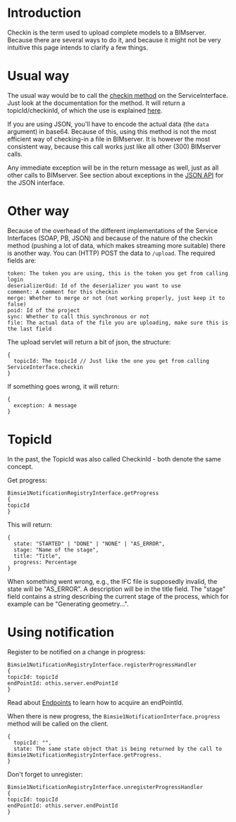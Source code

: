 # Introduction

Checkin is the term used to upload complete models to a BIMserver. Because there are several ways to do it, and because it might not be very intuitive this page intends to clarify a few things.

# Usual way

The usual way would be to call the [checkin method](https://github.com/opensourceBIM/BIMserver/blob/master/PluginBase/src/org/bimserver/shared/interfaces/ServiceInterface.java#L534-L553) on the ServiceInterface. Just look at the documentation for the method. It will return a topicId/checkinId, of which the use is explained [here](#TopicId).

If you are using JSON, you'll have to encode the actual data (the `data` argument) in base64. Because of this, using this method is not the most efficient way of checking-in a file in BIMserver. It is however the most consistent way, because this call works just like all other (300) BIMserver calls.

Any immediate exception will be in the return message as well, just as all other calls to BIMserver. See section about exceptions in the [JSON API](JSON-API#exception) for the JSON interface.

# Other way

Because of the overhead of the different implementations of the Service Interfaces (SOAP, PB, JSON) and because of the nature of the checkin method (pushing a lot of data, which makes streaming more suitable) there is another way. You can (HTTP) POST the data to `/upload`. The required fields are:

```
token: The token you are using, this is the token you get from calling login
deserializerOid: Id of the deserializer you want to use
comment: A comment for this checkin
merge: Whether to merge or not (not working properly, just keep it to false)
poid: Id of the project
sync: Whether to call this synchronous or not
file: The actual data of the file you are uploading, make sure this is the last field
```

The upload servlet will return a bit of json, the structure:

```
{
  topicId: The topicId // Just like the one you get from calling ServiceInterface.checkin
}
```

If something goes wrong, it will return:

```
{
  exception: A message
}
```

# TopicId

In the past, the TopicId was also called CheckinId - both denote the same concept.

Get progress:

```
Bimsie1NotificationRegistryInterface.getProgress
{
topicId
}
```

This will return:

```
{
  state: "STARTED" | "DONE" | "NONE" | "AS_ERROR",
  stage: "Name of the stage",
  title: "Title",
  progress: Percentage
}
```

When something went wrong, e.g., the IFC file is supposedly invalid, the state will be "AS_ERROR". A description will be in the title field. The "stage" field contains a string describing the current stage of the process, which for example can be "Generating geometry...".

# Using notification

Register to be notified on a change in progress:

```
Bimsie1NotificationRegistryInterface.registerProgressHandler
{
topicId: topicId
endPointId: othis.server.endPointId
}
```

Read about [Endpoints](Endpoints.md) to learn how to acquire an endPointId.

When there is new progress, the `Bimsie1NotificationInterface.progress` method will be called on the client.

```
{
  topicId: "",
  state: The same state object that is being returned by the call to Bimsie1NotificationRegistryInterface.getProgress.
}
```

Don't forget to unregister:

```
Bimsie1NotificationRegistryInterface.unregisterProgressHandler
{
topicId: topicId
endPointId: othis.server.endPointId
}
```
